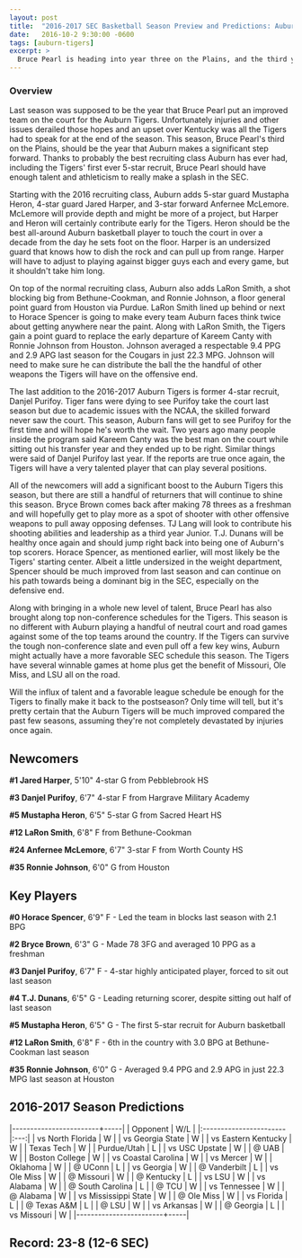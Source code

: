 ```yaml
---
layout: post
title:  "2016-2017 SEC Basketball Season Preview and Predictions: Auburn Tigers"
date:   2016-10-2 9:30:00 -0600
tags: [auburn-tigers]
excerpt: >
  Bruce Pearl is heading into year three on the Plains, and the third year could be the charm. Auburn finally has the depth and athleticism to resemble a typical Bruce Pearl basketball team. Can the Tigers take advantage of a fairly favorable SEC schedule to finally make it to the post season?
---
```

### Overview
Last season was supposed to be the year that Bruce Pearl put an improved team on the court for the Auburn Tigers. Unfortunately injuries and other issues derailed those hopes and an upset over Kentucky was all the Tigers had to speak for at the end of the season. This season, Bruce Pearl's third on the Plains, should be the year that Auburn makes a significant step forward. Thanks to probably the best recruiting class Auburn has ever had, including the Tigers' first ever 5-star recruit, Bruce Pearl should have enough talent and athleticism to really make a splash in the SEC.

Starting with the 2016 recruiting class, Auburn adds 5-star guard Mustapha Heron, 4-star guard Jared Harper, and 3-star forward Anfernee McLemore. McLemore will provide depth and might be more of a project, but Harper and Heron will certainly contribute early for the Tigers. Heron should be the best all-around Auburn basketball player to touch the court in over a decade from the day he sets foot on the floor. Harper is an undersized guard that knows how to dish the rock and can pull up from range. Harper will have to adjust to playing against bigger guys each and every game, but it shouldn't take him long.

On top of the normal recruiting class, Auburn also adds LaRon Smith, a shot blocking big from Bethune-Cookman, and Ronnie Johnson, a floor general point guard from Houston via Purdue. LaRon Smith lined up behind or next to Horace Spencer is going to make every team Auburn faces think twice about getting anywhere near the paint. Along with LaRon Smith, the Tigers gain a point guard to replace the early departure of Kareem Canty with Ronnie Johnson from Houston. Johnson averaged a respectable 9.4 PPG and 2.9 APG last season for the Cougars in just 22.3 MPG. Johnson will need to make sure he can distribute the ball the the handful of other weapons the Tigers will have on the offensive end.

The last addition to the 2016-2017 Auburn Tigers is former 4-star recruit, Danjel Purifoy. Tiger fans were dying to see Purifoy take the court last season but due to academic issues with the NCAA, the skilled forward never saw the court. This season, Auburn fans will get to see Purifoy for the first time and will hope he's worth the wait. Two years ago many people inside the program said Kareem Canty was the best man on the court while sitting out his transfer year and they ended up to be right. Similar things were said of Danjel Purifoy last year. If the reports are true once again, the Tigers will have a very talented player that can play several positions.

All of the newcomers will add a significant boost to the Auburn Tigers this season, but there are still a handful of returners that will continue to shine this season. Bryce Brown comes back after making 78 threes as a freshman and will hopefully get to play more as a spot of shooter with other offensive weapons to pull away opposing defenses. TJ Lang will look to contribute his shooting abilities and leadership as a third year Junior. T.J. Dunans will be healthy once again and should jump right back into being one of Auburn's top scorers. Horace Spencer, as mentioned earlier, will most likely be the Tigers' starting center. Albeit a little undersized in the weight department, Spencer should be much improved from last season and can continue on his path towards being a dominant big in the SEC, especially on the defensive end.

Along with bringing in a whole new level of talent, Bruce Pearl has also brought along top non-conference schedules for the Tigers. This season is no different with Auburn playing a handful of neutral court and road games against some of the top teams around the country. If the Tigers can survive the tough non-conference slate and even pull off a few key wins, Auburn might actually have a more favorable SEC schedule this season. The Tigers have several winnable games at home plus get the benefit of Missouri, Ole Miss, and LSU all on the road.

Will the influx of talent and a favorable league schedule be enough for the Tigers to finally make it back to the postseason? Only time will tell, but it's pretty certain that the Auburn Tigers will be much improved compared the past few seasons, assuming they're not completely devastated by injuries once again.


## Newcomers

**\#1 Jared Harper**, 5'10" 4-star G from Pebblebrook HS

**\#3 Danjel Purifoy**, 6'7" 4-star F from Hargrave Military Academy

**\#5 Mustapha Heron**, 6'5" 5-star G from Sacred Heart HS

**\#12 LaRon Smith**, 6'8" F from Bethune-Cookman

**\#24 Anfernee McLemore**, 6'7" 3-star F from Worth County HS

**\#35 Ronnie Johnson**, 6'0" G from Houston


## Key Players

**\#0 Horace Spencer**, 6'9" F - Led the team in blocks last season with 2.1 BPG

**\#2 Bryce Brown**, 6'3" G - Made 78 3FG and averaged 10 PPG as a freshman

**\#3 Danjel Purifoy**, 6'7" F - 4-star highly anticipated player, forced to sit out last season

**\#4 T.J. Dunans**, 6'5" G - Leading returning scorer, despite sitting out half of last season

**\#5 Mustapha Heron**, 6'5" G - The first 5-star recruit for Auburn basketball

**\#12 LaRon Smith**, 6'8" F - 6th in the country with 3.0 BPG at Bethune-Cookman last season

**\#35 Ronnie Johnson**, 6'0" G - Averaged 9.4 PPG and 2.9 APG in just 22.3 MPG last season at Houston


## 2016-2017 Season Predictions

|------------------------+-----|
| Opponent               | W/L |
|:-----------------------|:---:|
| vs North Florida       | W   |
| vs Georgia State       | W   |
| vs Eastern Kentucky    | W   |
| Texas Tech             | W   |
| Purdue/Utah            | L   |
| vs USC Upstate         | W   |
| @ UAB                  | W   |
| Boston College         | W   |
| vs Coastal Carolina    | W   |
| vs Mercer              | W   |
| Oklahoma               | W   |
| @ UConn                | L   |
| vs Georgia             | W   |
| @ Vanderbilt           | L   |
| vs Ole Miss            | W   |
| @ Missouri             | W   |
| @ Kentucky             | L   |
| vs LSU                 | W   |
| vs Alabama             | W   |
| @ South Carolina       | L   |
| @ TCU                  | W   |
| vs Tennessee           | W   |
| @ Alabama              | W   |
| vs Mississippi State   | W   |
| @ Ole Miss             | W   |
| vs Florida             | L   |
| @ Texas A&M            | L   |
| @ LSU                  | W   |
| vs Arkansas            | W   |
| @ Georgia              | L   |
| vs Missouri            | W   |
|------------------------+-----|

## Record: 23-8 (12-6 SEC)
